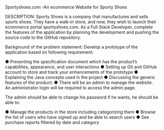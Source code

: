 Sportyshoes.com
-An ecommerce Website for Sporty Shoes

DESCRIPTION:
Sporty Shoes is a company that manufactures and sells sports shoes. They have a walk-in store, and now, they wish to launch their ecommerce portal sportyshoes.com. As a Full Stack Developer, complete the features of the application by planning the development and pushing the source code to the GitHub repository. 
      

Background of the problem statement:
Develop a prototype of the application based on following requirement: 

● Presenting the specification document which has the product’s capabilities, appearance, and user interactions
● Setting up Git and GitHub account to store and track your enhancements of the prototype 
● Explaining the Java concepts used in the project 
● Discussing the generic features of the product:
● There will be an admin to manage the website. An administrator login will be required to access the admin page. 

The admin should be able to change his password if he wants, he should be able to:

● Manage the products in the store including categorizing them
● Browse the list of users who have signed up and be able to search users
● See purchase reports filtered by date and category
